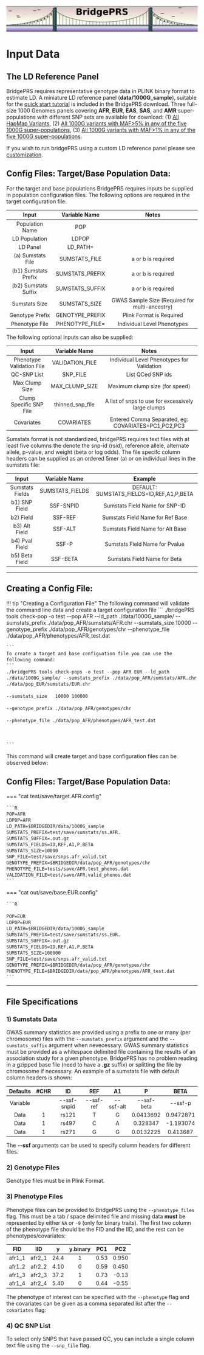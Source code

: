 ![Screenshot](img/slim/guide_logo2.png) 
# Input Data


## The LD Reference Panel  

BridgePRS requires representative genotype data in PLINK binary 
format to estimate LD.  A miniature LD reference panel (**data/1000G_sample**), 
suitable for the [quick start tutorial](quikstart_data.md) is included 
in the BridgePRS download. Three full-size 1000 Genomes panels 
covering **AFR**, **EUR**, **EAS**, **SAS**, and **AMR** super-populations with 
different SNP sets are available for download: (1) [All HapMap Variants](https://drive.google.com/file/d/1EGFap5wjKxIT42SWHKr9MUOzVnK9CVew/view?usp=drive_link),
(2) [All 1000G variants with MAF>5% in any of the five 1000G super-populations](https://drive.google.com/file/d/1rmxKcTGF8XTYU0E7jAIkKsCeedGMNwDE/view?usp=drive_link), 
(3) [All 1000G variants with MAF>1% in any of the five 1000G super-populations](https://drive.google.com/file/d/1RuC8J_qJLDSLnQ4uOGuxx9uGSWg5fxKn/view?usp=drive_link).

If you wish to run bridgePRS using a custom LD reference panel please see [customization](guide_customization.md).

## Config Files: Target/Base Population Data: 


For the target and base populations BridgePRS requires inputs be supplied in population configuration files.  The following options are required in the target configuration file: 

|Input|Variable Name|Notes|
|:-:|:-:|:-:|
|Population Name    |POP                  || 
|LD Population        |LDPOP                 || 
|LD Panel           |LD_PATH=             || 
|(a) Sumstats  File   |SUMSTATS_FILE      | a or b is required| 
|(b1) Sumstats Prefix |SUMSTATS_PREFIX      | a or b is required| 
|(b2) Sumstats Suffix |SUMSTATS_SUFFIX      | a or b is required| 
|Sumstats Size |SUMSTATS_SIZE              | GWAS Sample Size (Required for multi-ancestry)| 
|Genotype Prefix     |GENOTYPE_PREFIX      | Plink Format is Required| 
|Phenotype File     |PHENOTYPE_FILE=       | Individual Level Phenotypes| 

The following optional inputs can also be supplied: 

|Input|Variable Name|Notes|
|:-:|:-:|:-:|
|Phenotype Validation File    |VALIDATION_FILE  | Individual Level Phenotypes for Validation|
|QC-SNP List        |SNP_FILE       |List QCed SNP ids| 
|Max Clump Size | MAX_CLUMP_SIZE| Maximum clump size (for speed)| 
|Clump Specific SNP File | thinned_snp_file | A list of snps to use for excessively large clumps| 
|Covariates | COVARIATES | Entered Comma Separated, eg: COVARIATES=PC1,PC2,PC3| 

Sumstats format is not standardized, bridgePRS requires text files with at least five columns the denote 
the snp-id (rsid), reference allele, alternate allele, p-value, and weight (beta or log odds).  The file specifc 
column headers can be supplied as an ordered 5mer (a) or on individual lines in the sumstats file:  

|Input|Variable Name|Example|
|:-:|:-:|:-:|
|Sumstats Fields    |SUMSTATS_FIELDS   | DEFAULT: SUMSTATS_FIELDS=ID,REF,A1,P,BETA| 
|b1) SNP Field     |SSF-SNPID   | Sumstats Field Name for SNP-ID | 
|b2) Field     |SSF-REF    | Sumstats Field Name for Ref Base |
|b3) Alt Field     |SSF-ALT    | Sumstats Field Name for Alt Base |
|b4) Pval Field     |SSF-P    | Sumstats Field Name for Pvalue | 
|b5) Beta Field     |SSF-BETA   | Sumstats Field Name for Beta | 


---


## Creating a Config File: 


!!! tip "Creating a Configuration File"
    The following command will validate the command line data and create a target configuration file 
    ```
    ./bridgePRS tools check-pop -o test --pop AFR --ld_path ./data/1000G_sample/ --sumstats_prefix ./data/pop_AFR/sumstats/AFR.chr 
                                                                                     --sumstats_size   10000
                                                                                     --genotype_prefix ./data/pop_AFR/genotypes/chr 
                                                                                     --phenotype_file ./data/pop_AFR/phenotypes/AFR_test.dat


    ```
    To create a target and base configuation file you can use the following command: 
    ```
    ./bridgePRS tools check-pops -o test --pop AFR EUR --ld_path ./data/1000G_sample/ --sumstats_prefix ./data/pop_AFR/sumstats/AFR.chr ./data/pop_EUR/sumstats/EUR.chr 
                                                                                     --sumstats_size   10000 100000 
                                                                                     --genotype_prefix ./data/pop_AFR/genotypes/chr 
                                                                                     --phenotype_file ./data/pop_AFR/phenotypes/AFR_test.dat



    ```
    

This command will create target and base configuration files can be observed below: 



## Config Files: Target/Base Population Data: 

=== "cat test/save/target.AFR.config"

    ```R
    POP=AFR
    LDPOP=AFR
    LD_PATH=$BRIDGEDIR/data/1000G_sample
    SUMSTATS_PREFIX=test/save/sumstats/ss.AFR.
    SUMSTATS_SUFFIX=.out.gz
    SUMSTATS_FIELDS=ID,REF,A1,P,BETA
    SUMSTATS_SIZE=10000
    SNP_FILE=test/save/snps.afr_valid.txt
    GENOTYPE_PREFIX=$BRIDGEDIR/data/pop_AFR/genotypes/chr
    PHENOTYPE_FILE=tests/save/AFR.test_phenos.dat
    VALIDATION_FILE=test/save/AFR.valid_phenos.dat
    ```

=== "cat out/save/base.EUR.config" 

    ```R

    POP=EUR
    LDPOP=EUR
    LD_PATH=$BRIDGEDIR/data/1000G_sample
    SUMSTATS_PREFIX=test/save/sumstats/ss.EUR.
    SUMSTATS_SUFFIX=.out.gz
    SUMSTATS_FIELDS=ID,REF,A1,P,BETA
    SUMSTATS_SIZE=100000
    SNP_FILE=test/save/snps.afr_valid.txt
    GENOTYPE_PREFIX=$BRIDGEDIR/data/pop_AFR/genotypes/chr
    PHENOTYPE_FILE=$BRIDGEDIR/data/pop_AFR/phenotypes/AFR_test.dat
    ```

---

## File Specifications 


### 1) Sumstats Data 

GWAS summary statistics are provided using a prefix to one or many (per chromosome) files with the `--sumstats_prefix` argument and the 
`--sumstats_suffix` argument when nevecessary.  GWAS summary statistics must be provided as a whitespace delimited file containing 
the results of an association study for a given phenotype.  BridgePRS has no problem reading in a gzipped base file 
(need to have a **.gz** suffix) or splitting the file by chromosome if necessary.  An example of a sumstats file with default column headers is shown: 


Defaults|#CHR|ID|REF|A1|P|BETA|
|:-:|:-:|:-:|:-:|:-:|:-:|:-:|
Variable||--ssf-snpid|--ssf-ref|--ssf-alt|--ssf-beta|--ssf-p|
Data|1|rs121|T|G|0.0413692|0.9472871|
Data|1|rs497|C|A|0.328347|-1.193074|
Data|1|rs271|G|G|0.0132225|0.413687|

The **--ssf** arguments can be used to specify column headers for different files. 






### 2) Genotype Files

Genotype files must be in Plink Format.  

### 3) Phenotype Files
Phenotype files can be provided to BridgePRS using the `--phenotype_files` flag. 
This must be a tab / space delimited file and missing data **must** be represented by either `NA` or `-9` (only for binary traits).
The first two column of the phenotype file should be the FID and the IID, and the rest can be phenotypes/covariates:  

|FID|IID|y|y.binary|PC1|PC2|
|:-:|:-:|:-:|:-:|:-:|:-:| 
|afr1_1|afr2_1|24.4|1|0.53|0.950| 
|afr1_2|afr2_2|4.10|0|0.59|0.450| 
|afr1_3|afr2_3|37.2|1|0.73|-0.13| 
|afr1_4|afr2_4|5.40|0|0.44|-0.55| 


The phenotype of interest can be specified with the `--phenotype` flag and the covariates can be given as a comma separated list 
after the `--covariates` flag: 



### 4) QC SNP List 
To select only SNPS that have passed QC, you can include a single column text file using the  `--snp_file` flag. 





